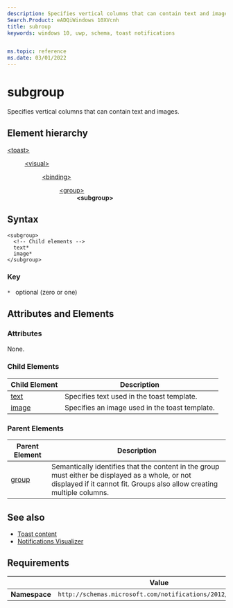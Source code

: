 ```yaml
---
description: Specifies vertical columns that can contain text and images.
Search.Product: eADQiWindows 10XVcnh
title: subroup
keywords: windows 10, uwp, schema, toast notifications


ms.topic: reference
ms.date: 03/01/2022
---
```


# subgroup

Specifies vertical columns that can contain text and images.

## Element hierarchy

<dl>
<dt><a href="element-toast.md">&lt;toast&gt;</a></dt>
<dd>
<dl>
<dt><a href="element-visual.md">&lt;visual&gt;</a></dt>
<dd>
<dl>
<dt><a href="element-binding.md">&lt;binding&gt;</a></dt>
<dd>
<dl>
<dt><a href="element-group.md">&lt;group&gt;</a></dt>
<dd><b>&lt;subgroup&gt;</b></dd>
</dl>
</dd>
</dl>
</dd>
</dl>
</dd>
</dl>

## Syntax

``` syntax
<subgroup>
  <!-- Child elements -->
  text*
  image*   
</subgroup>
```

### Key

`*`   optional (zero or one)

## Attributes and Elements


### Attributes

None.

### Child Elements

| Child Element | Description |
|---------------|-------------|
| [text](element-text.md) | Specifies text used in the toast template. |
| [image](element-image.md) | Specifies an image used in the toast template. |

### Parent Elements

| Parent Element | Description |
|----------------|-------------|
| [group](element-group.md) | Semantically identifies that the content in the group must either be displayed as a whole, or not displayed if it cannot fit. Groups also allow creating multiple columns. |


## See also

* [Toast content](/windows/apps/design/shell/tiles-and-notifications/adaptive-interactive-toasts)
* [Notifications Visualizer](/windows/apps/design/shell/tiles-and-notifications/notifications-visualizer)

## Requirements

|          | Value |
|----------|--------------|
| **Namespace** | `http://schemas.microsoft.com/notifications/2012/toast.xsd` |

 

 
